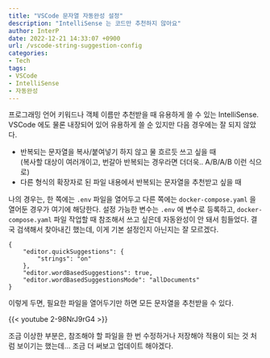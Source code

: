 ```yaml
---
title: "VSCode 문자열 자동완성 설정"
description: "IntelliSense 는 코드만 추천하지 않아요"
author: InterP
date: 2022-12-21 14:33:07 +0900
url: /vscode-string-suggestion-config
categories:
- Tech
tags:
- VSCode
- IntelliSense
- 자동완성
---
```

프로그래밍 언어 키워드나 객체 이름만 추천받을 때 유용하게 쓸 수 있는 IntelliSense. VSCode 에도 물론 내장되어 있어 유용하게 쓸 순 있지만 다음 경우에는 잘 되지 않았다.
* 반복되는 문자열을 복사/붙여넣기 하지 않고 물 흐르듯 쓰고 싶을 때   
  (복사할 대상이 여러개이고, 번갈아 반복되는 경우라면 더더욱.. A/B/A/B 이런 식으로)
* 다른 형식의 확장자로 된 파일 내용에서 반복되는 문자열을 추천받고 싶을 때

나의 경우는, 한 쪽에는 `.env` 파일을 열어두고 다른 쪽에는 `docker-compose.yaml` 을 열어둔 경우가 여기에 해당한다. 설정 가능한 변수는 `.env` 에 변수로 등록하고, `docker-compose.yaml` 파일 작업할 때 참조해서 쓰고 싶은데 자동완성이 안 돼서 힘들었다. 결국 검색해서 찾아내긴 했는데, 이게 기본 설정인지 아닌지는 잘 모르겠다.

```
{
    "editor.quickSuggestions": {
        "strings": "on"
    },
    "editor.wordBasedSuggestions": true,
    "editor.wordBasedSuggestionsMode": "allDocuments"
}
```

이렇게 두면, 필요한 파일을 열어두기만 하면 모든 문자열을 추천받을 수 있다. 

{{< youtube 2-98NrJ9rG4 >}}

조금 이상한 부분은, 참조해야 할 파일을 한 번 수정하거나 저장해야 적용이 되는 것 처럼 보이기는 했는데... 조금 더 써보고 업데이트 해야겠다.